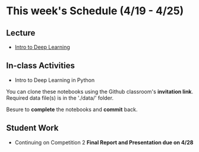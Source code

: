 # This week's Schedule (4/19 - 4/25)

## Lecture
+ [Intro to Deep Learning](https://docs.google.com/presentation/d/1cyjGBpxXI7LiVuKc_sU3TOMBej1Ht7kLTFqD7vaL0N4/edit?usp=sharing)

## In-class Activities
+ Intro to Deep Learning in Python

You can clone these notebooks using the Github classroom's __invitation link__.
Required data file(s) is in the './data/' folder.

Besure to __complete__ the notebooks and __commit__ back.

## Student Work
+ Continuing on Competition 2 __Final Report and Presentation due on 4/28__

